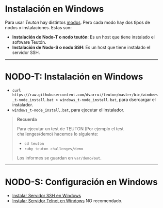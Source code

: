 
# Instalación en Windows

Para usar *Teuton* hay distintos [modos](./modos.md).
Pero cada modo hay dos tipos de nodos o instalaciones. Estas son:

* **Instalación de Nodo-T o nodo teutón**: Es un host que tiene instalado el software Teutón.
* **Instalación de Nodo-S o nodo SSH**: Es un host que tiene instalado el servidor SSH.

---

# NODO-T: Instalación en Windows

* `curl https://raw.githubusercontent.com/dvarrui/teuton/master/bin/windows_t-node_install.bat > windows_t-node_install.bat`, para dsercargar el instalador.
* `windows_t-node_install.bat`, para ejecutar el instalador.

> **Recuerda**
>
> Para ejecutar un test de TEUTON (Por ejemplo el test challenges/demo) hacemos lo siguiente:
> * `cd teuton`
> * `ruby teuton challenges/demo`
>
> Los informes se guardan en `var/demo/out`.

---

# NODO-S: Configuración en Windows

* [Instalar Servidor SSH en Windows](./windows-ssh.md)
* [Instalar Servidor Telnet en Windows](./windows-telnet.md) NO recomendado.
